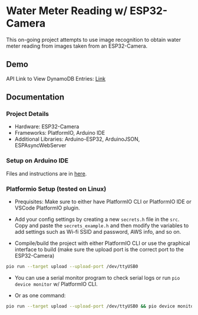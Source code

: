 # Water Meter Reading w/ ESP32-Camera
This on-going project attempts to use image recognition to obtain water meter reading from images taken from an ESP32-Camera.

## Demo

API Link to View DynamoDB Entries: [Link](https://i8ave7ovua.execute-api.us-east-1.amazonaws.com/testv1/watermeter/alldata)

## Documentation
### Project Details
- Hardware: ESP32-Camera
- Frameworks: PlatformIO, Arduino IDE
- Additional Libraries: Arduino-ESP32, ArduinoJSON, ESPAsyncWebServer


### Setup on Arduino IDE
Files and instructions are in [here](./ArduinoIDE/).

### Platformio Setup (tested on Linux)
- Prequisites: Make sure to either have PlatformIO CLI or PlatformIO IDE or VSCode PlatformIO plugin.

- Add your config settings by creating a new `secrets.h` file in the `src`. Copy and paste the `secrets_example.h` and then modify the variables to add settings such as Wi-fi SSID and password, AWS info, and so on. 

- Compile/build the project with either PlatformIO CLI or use the graphical interface to build (make sure the upload port is the correct port to the ESP32-Camera)
``` bash
pio run --target upload --upload-port /dev/ttyUSB0
```
- You can use a serial monitor program to check serial logs or run `pio device monitor` w/ PlatformIO CLI.

- Or as one command: 
``` bash
pio run --target upload --upload-port /dev/ttyUSB0 && pio device monitor
```

